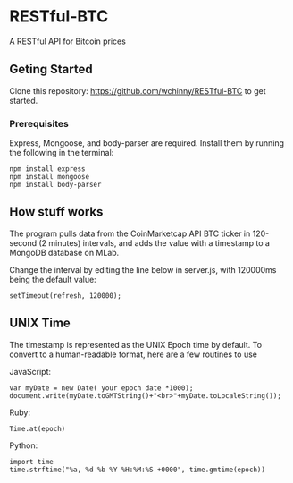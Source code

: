 # RESTful-BTC
A RESTful API for Bitcoin prices


## Geting Started

Clone this repository: https://github.com/wchinny/RESTful-BTC to get started.

### Prerequisites

Express, Mongoose, and body-parser are required. Install them by running the following in the terminal:

```
npm install express
npm install mongoose
npm install body-parser
```

## How stuff works

The program pulls data from the CoinMarketcap API BTC ticker in 120-second (2 minutes) intervals, and adds the value with a timestamp to a MongoDB database on MLab.

Change the interval by editing the line below in server.js, with 120000ms being the default value:

```
setTimeout(refresh, 120000);
```

## UNIX Time

The timestamp is represented as the UNIX Epoch time by default. To convert to a human-readable format, here are a few routines to use

JavaScript:

```
var myDate = new Date( your epoch date *1000);
document.write(myDate.toGMTString()+"<br>"+myDate.toLocaleString());

```

Ruby:

```
Time.at(epoch)
```

Python:

```
import time
time.strftime("%a, %d %b %Y %H:%M:%S +0000", time.gmtime(epoch))

```








